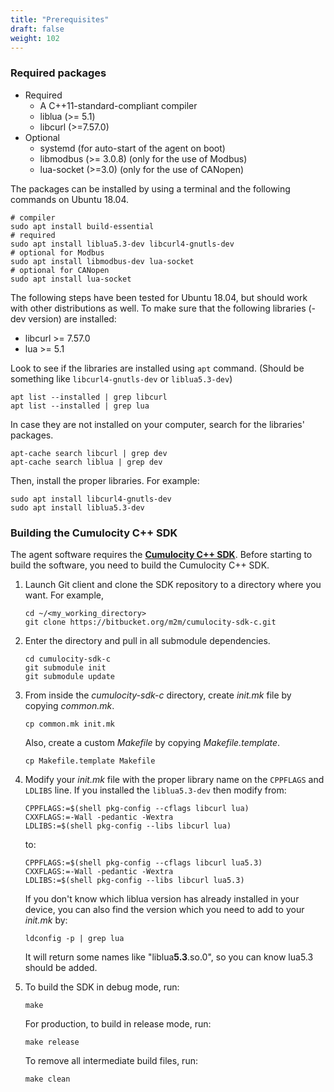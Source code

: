 ```yaml
---
title: "Prerequisites"
draft: false
weight: 102
---
```


### Required packages
- Required
  - A C++11-standard-compliant compiler
  - liblua (>= 5.1)
  - libcurl (>=7.57.0)
- Optional
  - systemd (for auto-start of the agent on boot)
  - libmodbus (>= 3.0.8) (only for the use of Modbus)
  - lua-socket (>=3.0) (only for the use of CANopen)

The packages can be installed by using a terminal and the following commands on Ubuntu 18.04.
```shell
# compiler
sudo apt install build-essential
# required
sudo apt install liblua5.3-dev libcurl4-gnutls-dev
# optional for Modbus
sudo apt install libmodbus-dev lua-socket
# optional for CANopen
sudo apt install lua-socket
```

The following steps have been tested for Ubuntu 18.04, but should work with other distributions as well.
To make sure that the following libraries (-dev version) are installed:
- libcurl >= 7.57.0
- lua >= 5.1

Look to see if the libraries are installed using `apt` command. (Should be something like `libcurl4-gnutls-dev` or `liblua5.3-dev`)

```shell
apt list --installed | grep libcurl
apt list --installed | grep lua
```

In case they are not installed on your computer, search for the libraries' packages.

```shell
apt-cache search libcurl | grep dev
apt-cache search liblua | grep dev
```

Then, install the proper libraries. For example:

```shell
sudo apt install libcurl4-gnutls-dev
sudo apt install liblua5.3-dev
```

### Building the Cumulocity C++ SDK
The agent software requires the [**Cumulocity C++ SDK**](https://bitbucket.org/m2m/cumulocity-sdk-c/src/master/).
Before starting to build the software, you need to build the Cumulocity C++ SDK.

1. Launch Git client and clone the SDK repository to a directory where you want. For example,
    ```shell
    cd ~/<my_working_directory>
    git clone https://bitbucket.org/m2m/cumulocity-sdk-c.git
    ```

2. Enter the directory and pull in all submodule dependencies.
    ```shell
    cd cumulocity-sdk-c
    git submodule init
    git submodule update
    ```

3. From inside the _cumulocity-sdk-c_ directory, create _init.mk_ file by copying _common.mk_.
    ```shell
    cp common.mk init.mk
    ```
    Also, create a custom _Makefile_ by copying _Makefile.template_.
    ```shell
    cp Makefile.template Makefile
    ```

4. Modify your _init.mk_ file with the proper library name on the `CPPFLAGS` and `LDLIBS` line. If you installed the `liblua5.3-dev` then modify
    from:
    ```shell
    CPPFLAGS:=$(shell pkg-config --cflags libcurl lua)
    CXXFLAGS:=-Wall -pedantic -Wextra
    LDLIBS:=$(shell pkg-config --libs libcurl lua)
    ```
    to:
    ```shell
    CPPFLAGS:=$(shell pkg-config --cflags libcurl lua5.3)
    CXXFLAGS:=-Wall -pedantic -Wextra
    LDLIBS:=$(shell pkg-config --libs libcurl lua5.3)
    ```

    If you don't know which liblua version has already installed in your device,
    you can also find the version which you need to add to your _init.mk_ by:
    ```shell
    ldconfig -p | grep lua
    ```
    It will return some names like "liblua**5.3**.so.0", so you can know lua5.3 should be added.

5. To build the SDK in debug mode, run:
    ```shell
    make
    ```
    For production, to build in release mode, run:
    ```shell
    make release
    ```
    To remove all intermediate build files, run:
    ```shell
    make clean
    ```
